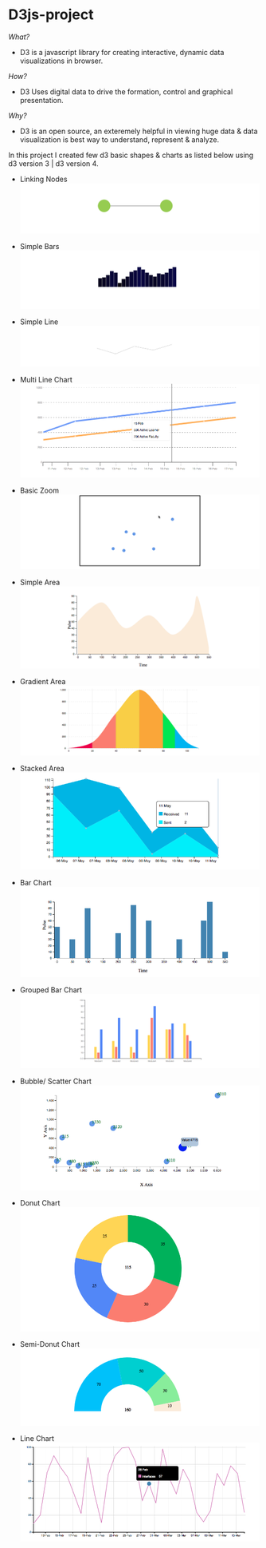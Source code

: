 # D3js-project
*What?*
* D3 is a javascript library for creating interactive, dynamic data visualizations in browser.

*How?*
* D3 Uses digital data to drive the formation, control and graphical presentation.

*Why?*
* D3 is an open source, an exteremely helpful in viewing huge data & data visualization is best way to understand, represent & analyze.

In this project I created few d3 basic shapes & charts as listed below using d3 version 3 | d3 version 4.

* Linking Nodes
![Linking Nodes](/chart-Images/link.png?raw=true "Linking Nodes")

* Simple Bars
![Simple Bars](/chart-Images/simple-bar.png?raw=true "Simple Bars")

* Simple Line
![Simple Line](/chart-Images/simple-line.png?raw=true "Simple Line")

* Multi Line Chart
![Simple Line](/chart-Images/multiline.png?raw=true "Simple Line")

* Basic Zoom 
![Zoom](/chart-Images/zoom-bubble.gif?raw=true "Basic Zoom")

* Simple Area
![Simple Area](/chart-Images/area.png?raw=true "Simple Area")

* Gradient Area
![Gradient Area](/chart-Images/gradient-area.png?raw=true "Gradient Area")

* Stacked Area
![Simple Area](/chart-Images/stacked-area.png?raw=true "Stacked Area")

* Bar Chart
![Bar Chart](/chart-Images/bar.png?raw=true "Bar Chart")

* Grouped Bar Chart
![Bar Chart](/chart-Images/grouped-bar.png?raw=true "Bar Chart")

* Bubble/ Scatter Chart
![Scatter Chart](/chart-Images/bubble.png?raw=true "Bubble/ Scatter Chart")

* Donut Chart
![Donut Chart](/chart-Images/donut-chart.png?raw=true "Donut Chart")

* Semi-Donut Chart
![Semi-Donut Chart](/chart-Images/semi-donut.png?raw=true "Semi-Donut Chart")

* Line Chart
![Line Chart](/chart-Images/line-chart.png?raw=true "Line Chart")
